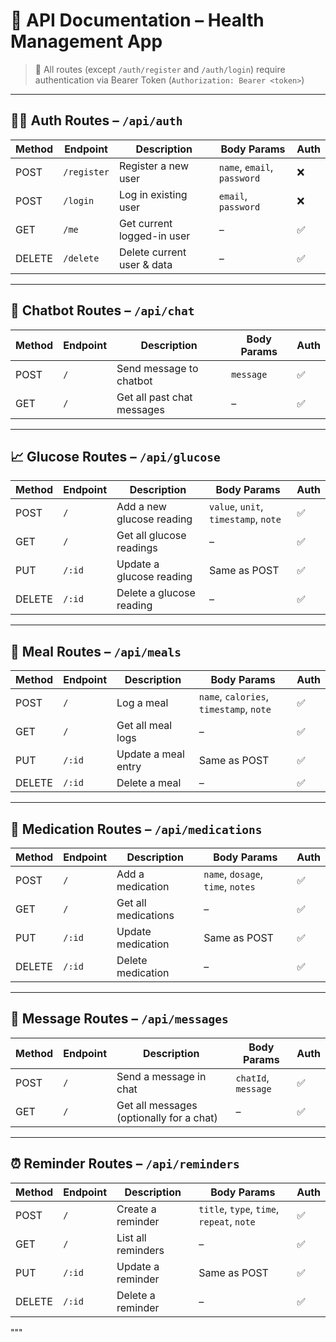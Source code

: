 # 📘 API Documentation – Health Management App

> 🔐 All routes (except `/auth/register` and `/auth/login`) require authentication via Bearer Token (`Authorization: Bearer <token>`)

---

## 🧑‍⚕️ Auth Routes – `/api/auth`

| Method | Endpoint    | Description                | Body Params                 | Auth |
| ------ | ----------- | -------------------------- | --------------------------- | ---- |
| POST   | `/register` | Register a new user        | `name`, `email`, `password` | ❌   |
| POST   | `/login`    | Log in existing user       | `email`, `password`         | ❌   |
| GET    | `/me`       | Get current logged-in user | –                           | ✅   |
| DELETE | `/delete`   | Delete current user & data | –                           | ✅   |

---

## 🤖 Chatbot Routes – `/api/chat`

| Method | Endpoint | Description                | Body Params | Auth |
| ------ | -------- | -------------------------- | ----------- | ---- |
| POST   | `/`      | Send message to chatbot    | `message`   | ✅   |
| GET    | `/`      | Get all past chat messages | –           | ✅   |

---

## 📈 Glucose Routes – `/api/glucose`

| Method | Endpoint | Description               | Body Params                          | Auth |
| ------ | -------- | ------------------------- | ------------------------------------ | ---- |
| POST   | `/`      | Add a new glucose reading | `value`, `unit`, `timestamp`, `note` | ✅   |
| GET    | `/`      | Get all glucose readings  | –                                    | ✅   |
| PUT    | `/:id`   | Update a glucose reading  | Same as POST                         | ✅   |
| DELETE | `/:id`   | Delete a glucose reading  | –                                    | ✅   |

---

## 🍱 Meal Routes – `/api/meals`

| Method | Endpoint | Description         | Body Params                             | Auth |
| ------ | -------- | ------------------- | --------------------------------------- | ---- |
| POST   | `/`      | Log a meal          | `name`, `calories`, `timestamp`, `note` | ✅   |
| GET    | `/`      | Get all meal logs   | –                                       | ✅   |
| PUT    | `/:id`   | Update a meal entry | Same as POST                            | ✅   |
| DELETE | `/:id`   | Delete a meal       | –                                       | ✅   |

---

## 💊 Medication Routes – `/api/medications`

| Method | Endpoint | Description         | Body Params                       | Auth |
| ------ | -------- | ------------------- | --------------------------------- | ---- |
| POST   | `/`      | Add a medication    | `name`, `dosage`, `time`, `notes` | ✅   |
| GET    | `/`      | Get all medications | –                                 | ✅   |
| PUT    | `/:id`   | Update medication   | Same as POST                      | ✅   |
| DELETE | `/:id`   | Delete medication   | –                                 | ✅   |

---

## 💬 Message Routes – `/api/messages`

| Method | Endpoint | Description                              | Body Params         | Auth |
| ------ | -------- | ---------------------------------------- | ------------------- | ---- |
| POST   | `/`      | Send a message in chat                   | `chatId`, `message` | ✅   |
| GET    | `/`      | Get all messages (optionally for a chat) | –                   | ✅   |

---

## ⏰ Reminder Routes – `/api/reminders`

| Method | Endpoint | Description        | Body Params                               | Auth |
| ------ | -------- | ------------------ | ----------------------------------------- | ---- |
| POST   | `/`      | Create a reminder  | `title`, `type`, `time`, `repeat`, `note` | ✅   |
| GET    | `/`      | List all reminders | –                                         | ✅   |
| PUT    | `/:id`   | Update a reminder  | Same as POST                              | ✅   |
| DELETE | `/:id`   | Delete a reminder  | –                                         | ✅   |

"""
